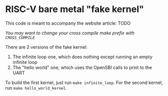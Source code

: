 # RISC-V bare metal "fake kernel"

This code is meant to accompany the website article: TODO

*You may want to change your cross compile make prefix with `CROSS_COMPILE`*

There are 2 versions of the fake kernel:
1. The infinite loop one, which does nothing except running an empty infinite loop
2. The "hello world" one, which uses the OpenSBI calls to print to the UART

To build the first kernel, just run `make infinite_loop`. For the second kernel, run `make hello_world_kernel`.